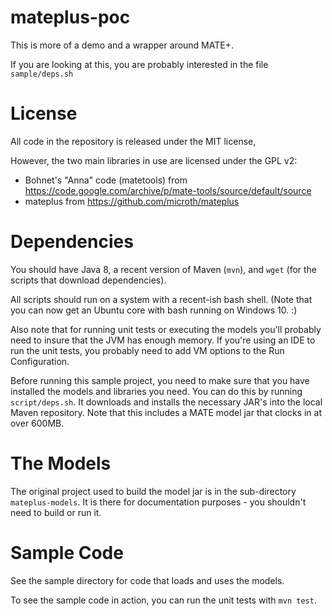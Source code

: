 # mateplus-poc

This is more of a demo and a wrapper around MATE+.

If you are looking at this, you are probably interested in the file
`sample/deps.sh`

# License

All code in the repository is released under the MIT license,

However, the two main libraries in use are licensed under the GPL v2:

* Bohnet's "Anna" code (matetools) from
  https://code.google.com/archive/p/mate-tools/source/default/source
* mateplus from https://github.com/microth/mateplus

# Dependencies

You should have Java 8, a recent version of Maven (`mvn`), and `wget` (for the
scripts that download dependencies).

All scripts should run on a system with a recent-ish bash shell. (Note that you
can now get an Ubuntu core with bash running on Windows 10. :)

Also note that for running unit tests or executing the models you'll probably
need to insure that the JVM has enough memory. If you're using an IDE to run
the unit tests, you probably need to add VM options to the Run Configuration.

Before running this sample project, you need to make sure that you have
installed the models and libraries you need. You can do this by running
`script/deps.sh`. It downloads and installs the necessary JAR's into the local
Maven repository. Note that this includes a MATE model jar that clocks in at
over 600MB.

# The Models

The original project used to build the model jar is in the sub-directory
`mateplus-models`. It is there for documentation purposes - you shouldn't need
to build or run it.

# Sample Code

See the sample directory for code that loads and uses the models.

To see the sample code in action, you can run the unit tests with `mvn test`.
